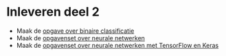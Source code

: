 # Inleveren deel 2

* Maak de [opgave over binaire classificatie](opgaven/opgave2-1.md)
* Maak de [opgavenset over neurale netwerken](opgaven/opgave2-2.md)
* Maak de [opgavenset over neurale netwerken met TensorFlow en Keras](opgaven/opgave2-3.md)
